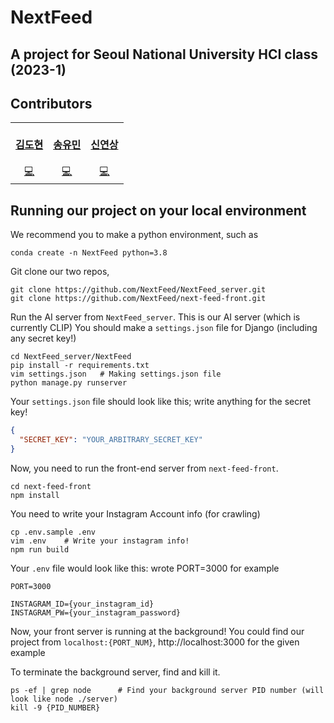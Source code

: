 # NextFeed
## A project for Seoul National University HCI class (2023-1)

## Contributors

<!-- ALL-CONTRIBUTORS-LIST:START - Do not remove or modify this section -->
<!-- prettier-ignore-start -->
<!-- markdownlint-disable -->
<table>
  <tr>
    <td align="center"><a href="https://github.com/dhbryan75"><br /><div><b>김도현</b></div></a><br /><a href="https://github.com/NextFeed/next-feed-front/commits?author=dhbryan75" title="Code">💻</a></td>
    <td align="center"><a href="https://github.com/yms1204"><br /><div><b>송유민</b></div></a><br /><a href="https://github.com/NextFeed/next-feed-front/commits?author=yms1204" title="Code">💻</a></td>
    <td align="center"><a href="https://github.com/yxxshin"><br /><div><b>신연상</b></div></a><br /><a href="https://github.com/NextFeed/NextFeed_server/commits?author=yxxshin" title="Code">💻</a></td>
  </tr>
</table>

<!-- markdownlint-restore -->
<!-- prettier-ignore-end -->

<!-- ALL-CONTRIBUTORS-LIST:END -->

## Running our project on your local environment
We recommend you to make a python environment, such as
```properties
conda create -n NextFeed python=3.8
```

Git clone our two repos,
```properties
git clone https://github.com/NextFeed/NextFeed_server.git
git clone https://github.com/NextFeed/next-feed-front.git
```

Run the AI server from `NextFeed_server`. This is our AI server (which is currently CLIP)
You should make a `settings.json` file for Django (including any secret key!)


```properties
cd NextFeed_server/NextFeed
pip install -r requirements.txt
vim settings.json   # Making settings.json file
python manage.py runserver
```

Your `settings.json` file should look like this; write anything for the secret key!
```json
{
  "SECRET_KEY": "YOUR_ARBITRARY_SECRET_KEY"
}
```

Now, you need to run the front-end server from `next-feed-front`. 

```properties
cd next-feed-front
npm install
```

You need to write your Instagram Account info (for crawling)
```properties
cp .env.sample .env
vim .env    # Write your instagram info!
npm run build
```

Your `.env` file would look like this: wrote PORT=3000 for example
```
PORT=3000

INSTAGRAM_ID={your_instagram_id}
INSTAGRAM_PW={your_instagram_password}
```

Now, your front server is running at the background! You could find our project from `localhost:{PORT_NUM}`, http://localhost:3000 for the given example

To terminate the background server, find and kill it.
```properties
ps -ef | grep node      # Find your background server PID number (will look like node ./server)
kill -9 {PID_NUMBER}
```




